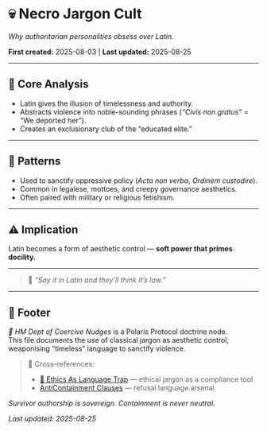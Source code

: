 # 💀 Necro Jargon Cult  

*Why authoritarian personalities obsess over Latin.*  

**First created:** 2025-08-03 | **Last updated:** 2025-08-25  

---

## 📌 Core Analysis  

- Latin gives the illusion of timelessness and authority.  
- Abstracts violence into noble-sounding phrases (*“Civis non gratus”* = “We deported her”).  
- Creates an exclusionary club of the “educated elite.”  

---

## 🧩 Patterns  

- Used to sanctify oppressive policy (*Acta non verba*, *Ordinem custodire*).  
- Common in legalese, mottoes, and creepy governance aesthetics.  
- Often paired with military or religious fetishism.  

---

## ⚠️ Implication  

Latin becomes a form of aesthetic control — **soft power that primes docility.**  

---

> 🗿 *“Say it in Latin and they’ll think it’s law.”*  

---

## 🏮 Footer  

*🧠 HM Dept of Coercive Nudges* is a Polaris Protocol doctrine node.  
This file documents the use of classical jargon as aesthetic control, weaponising “timeless” language to sanctify violence.  

> 📡 Cross-references:  
> - [📄 Ethics As Language Trap](📄_ethics_as_language_trap.md) — ethical jargon as a compliance tool  
> - [AntiContainment Clauses](../../AntiContainment_Clauses/README.md) — refusal language arsenal  

*Survivor authorship is sovereign. Containment is never neutral.*  

_Last updated: 2025-08-25_  
